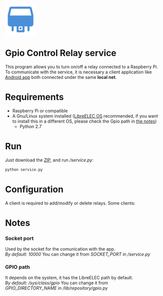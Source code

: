 <img alt="RKAS" title="Gpio Control Relay service" src="resources/images/icon.png" width="100" height="100">

# Gpio Control Relay service

This program allows you to turn on/off a relay connected to a Raspberry Pi.
To communicate with the service, it is necessary a client application like 
[Android app](https://github.com/nearlg/kodi-relay-remote)
both connected under the same **local net**.

Requirements
==============
- Raspberry Pi or compatible
- A Gnu/Linux system installed ([LibreELEC OS](https://libreelec.tv/)
 recommended, if you want to install this in a 
different OS, please check the Gpio path in [the notes](###gpio-path))
    - Python 2.7

Run
==============

Just download the [ZIP](https://github.com/nearlg/script.service.relay/archive/master.zip), 
and run _/service.py_:

```bash
python service.py
```

Configuration
==============
A client is required to add/modify or delete relays.
Some clients:

Notes
==============
### Socket port
Used by the socket for the comunication with the app.</br>
*By default: 10000*
You can change it from _SOCKET_PORT_ in _/service.py_
### GPIO path
It depends on the system, it has the LibreELEC path by default.</br>
*By default: /sys/class/gpio*
You can change it from _GPIO_DIRECTORY_NAME_ in _/lib/repository/gpio.py_